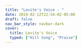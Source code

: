 ```yaml
---
title: "Levite's Voice - "
date: 2019-02-12T22:54:02-05:00
draft: false
nav_bar_style: navbar-dark
cover:
  title: Levite's Voice
  typed: ["Hill Song", "Praise"]
---
```


